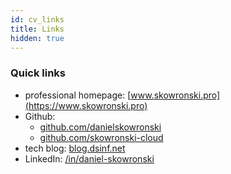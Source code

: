 ```yaml
---
id: cv_links
title: Links
hidden: true
---
```


### Quick links

- professional homepage: [www.skowronski.pro](https://www.skowronski.pro)
- Github:
    - [github.com/danielskowronski](https://github.com/danielskowronski)
    - [github.com/skowronski-cloud](https://github.com/skowronski-cloud)
- tech blog: [blog.dsinf.net](https://blog.dsinf.net)
- LinkedIn: [/in/daniel-skowronski](https://linkedin.com/in/daniel-skowronski)

